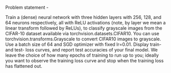 Problem statement - 

Train a (dense) neural network with three hidden layers with 256, 128, and 64 neurons respectively, all with ReLU activations (note, by layer we mean a linear transform followed by ReLUs), to classify grayscale images from the CIFAR-10 dataset available via torchvision.datasets.CIFAR10. You can use torchvision.transforms.Grayscale to convert CIFAR10 images to grayscale. Use a batch size of 64 and SGD optimizer with fixed lr=0.01. Display train- and test- loss curves, and report test accuracies of your final model. We leave the choice of how many epochs of training to run up to you; ideally you want to observe the training loss curve and stop when the training loss has flattened out.